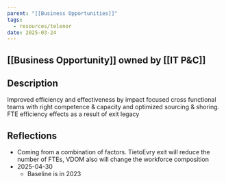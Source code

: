 ```yaml
---
parent: "[[Business Opportunities]]"
tags:
  - resources/telenor
date: 2025-03-24
---
```

## [[Business Opportunity]] owned by [[IT P&C]]
## Description
Improved efficiency and effectiveness by impact focused cross functional teams with right competence & capacity and optimized sourcing & shoring. FTE efficiency effects as a result of exit legacy
## Reflections
* Coming from a combination of factors. TietoEvry exit will reduce the number of FTEs, VDOM also will change the workforce composition
* 2025-04-30
	* Baseline is in 2023
